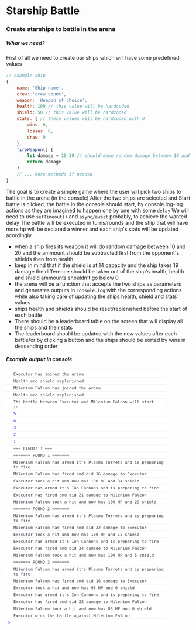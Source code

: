 # Starship Battle

### Create starships to battle in the arena

##### What we need?

First of all we need to create our ships which will have some predefined values

```JavaScript
// example ship
{
    name: 'Ship name',
    crew: 'crew count',
    weapon: 'Weapon of choice',
    health: 100 // this value will be hardcoded
    shield: 50 // this value will be hardcoded
    stats: { // these values will be hardcoded with 0
        wins: 0,
        losses: 0,
        draw: 0
    },
    fireWeapon() {
        let damage = 10-20 // should make random damage between 10 and 20
        return damage
    }
    // ... more methods if needed
}
```

The goal is to create a simple game where the user will pick two ships to battle in the arena (in the console)
After the two ships are selected and Start battle is clicked, the battle in the console should start, by console.log-ing actions as they are imagined to happen one by one with some `delay`
We will need to use `setTimeout()` and `async/await` probably, to achieve the wanted delay
The battle will be executed in turns/rounds and the ship that will have more hp will be declared a winner and each ship's stats will be updated acordingly
* when a ship fires its weapon it will do random damage between 10 and 20 and the ammount should be subtracted first from the opponent's shields then from health
* keep in mind that if the shield is at 14 capacity and the ship takes 19 damage the difference should be taken out of the ship's health, health and shield ammounts shouldn't go below 0
* the arena will be a function that accepts the two ships as parameters and generates outputs in `console.log` with the corresponding actions while also taking care of updating the ships health, shield and stats values
* ships health and shields should be reset/replenished before the start of each battle
* There should be a leaderboard table on the screen that will display all the ships and their stats
* The leaderboard should be updated with the new values after each battle/or by clicking a button and the ships should be sorted by wins in descending order

##### Example output in console

![](./images/example_output.png)
